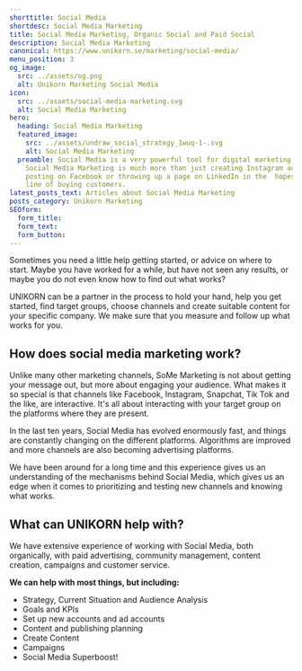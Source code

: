 ```yaml
---
shorttitle: Social Media
shortdesc: Social Media Marketing
title: Social Media Marketing, Organic Social and Paid Social
description: Social Media Marketing
canonical: https://www.unikorn.se/marketing/social-media/
menu_position: 3
og_image:
  src: ../assets/og.png
  alt: Unikorn Marketing Social Media
icon:
  src: ../assets/social-media-marketing.svg
  alt: Social Media Marketing
hero:
  heading: Social Media Marketing
  featured_image:
    src: ../assets/undraw_social_strategy_1wuq-1-.svg
    alt: Social Media Marketing
  preamble: Social Media is a very powerful tool for digital marketing. However,
    Social Media Marketing is much more than just creating Instagram accounts,
    posting on Facebook or throwing up a page on LinkedIn in the  hopes of a
    line of buying customers.
latest_posts_text: Articles about Social Media Marketing
posts_category: Unikorn Marketing
SEOform: 
  form_title: 
  form_text: 
  form_button:
---
```

Sometimes you need a little help getting started, or advice on where to start. Maybe you have worked for a while, but have not seen any results, or maybe you do not even know how to find out what works?

UNIKORN can be a partner in the process to hold your hand, help you get started, find target groups, choose channels and create suitable content for your specific company. We make sure that you measure and follow up what works for you.

## How does social media marketing work?

Unlike many other marketing channels, SoMe Marketing is not about getting your message out, but more about engaging your audience. What makes it so special is that channels like Facebook, Instagram, Snapchat, Tik Tok and the like, are interactive. It's all about interacting with your target group on the platforms where they are present.

In the last ten years, Social Media has evolved enormously fast, and things are constantly changing on the different platforms. Algorithms are improved and more channels are also becoming advertising platforms. 

We have been around for a long time and this experience gives us an understanding of the mechanisms behind Social Media, which gives us an edge when it comes to prioritizing and testing new channels and knowing what works.

## What can UNIKORN help with?

We have extensive experience of working with Social Media, both organically, with paid advertising, community management, content creation, campaigns and customer service. 

**We can help with most things, but including:** 

* Strategy, Current Situation and Audience Analysis 
* Goals and KPIs
* Set up new accounts and ad accounts
* Content and publishing planning
* Create Content
* Campaigns
* Social Media Superboost!
